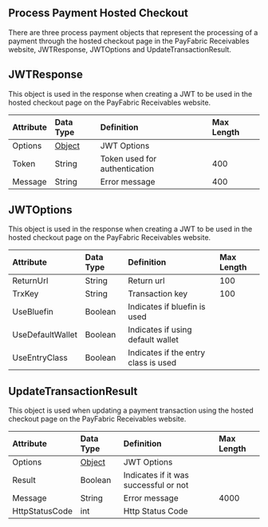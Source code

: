 ## Process Payment Hosted Checkout
There are three process payment objects that represent the processing of a payment through the hosted checkout page in the PayFabric Receivables website, JWTResponse, JWTOptions and UpdateTransactionResult. 


## JWTResponse
This object is used in the response when creating a JWT to be used in the hosted checkout page on the PayFabric Receivables website.

| Attribute | Data Type | Definition | Max Length |
| :----------- | :--------- | :--------- | :--------- |
| Options | [Object](ProcessPaymentHostedCheckout.md#jwtoptions) | JWT Options | |
| Token | String | Token used for authentication | 400 |
| Message | String | Error message | 400 |

## JWTOptions
This object is used in the response when creating a JWT to be used in the hosted checkout page on the PayFabric Receivables website.

| Attribute | Data Type | Definition | Max Length |
| :----------- | :--------- | :--------- | :--------- |
| ReturnUrl | String | Return url | 100 |
| TrxKey | String | Transaction key | 100 |
| UseBluefin | Boolean | Indicates if bluefin is used |  |
| UseDefaultWallet | Boolean | Indicates if using default wallet |  |
| UseEntryClass | Boolean | Indicates if the entry class is used |  |

## UpdateTransactionResult
This object is used when updating a payment transaction using the hosted checkout page on the PayFabric Receivables website.

| Attribute | Data Type | Definition | Max Length |
| :----------- | :--------- | :--------- | :--------- |
| Options | [Object](ProcessPaymentHostedCheckout.md#jwtoptions) | JWT Options |
| Result | Boolean | Indicates if it was successful or not |  |
| Message | String | Error message | 4000 |
| HttpStatusCode | int | Http Status Code |  |
